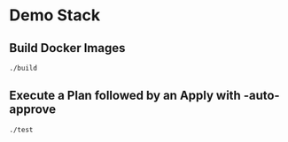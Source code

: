 # Demo Stack

## Build Docker Images
```bash
./build
```

## Execute a Plan followed by an Apply with -auto-approve
```bash
./test
```
